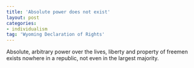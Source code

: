 ```yaml
---
title: 'Absolute power does not exist'
layout: post
categories:
- individualism
tag: 'Wyoming Declaration of Rights'
---
```


Absolute, arbitrary power over the lives, liberty and property of freemen exists nowhere in a republic, not even in the largest majority.
